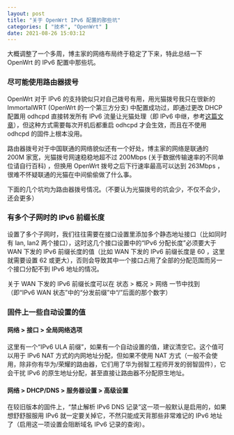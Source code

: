 ```yaml
---
layout: post
title: "关于 OpenWrt IPv6 配置的那些坑"
categories: [ "技术", "OpenWrt" ]
date: 2021-08-26 15:03:12
---
```


大概调整了一个多周，博主家的网络布局终于稳定了下来，特此总结一下 OpenWrt 的 IPv6 配置中那些坑。

### 尽可能使用路由器拨号

OpenWrt 对于 IPv6 的支持貌似只对自己拨号有用，用光猫拨号我只在很新的 ImmortalWRT (OpenWrt 的一个第三方分支) 中配置成功过，即通过更改 DHCP 配置用 odhcpd 直接转发所有 IPv6 流量让光猫处理（即 IPv6 中继，参考[这篇文章](http://blog.kompaz.win/2017/02/22/OpenWRT%20IPv6%20%E9%85%8D%E7%BD%AE/)），但这种方式需要每次开机后都重启 odhcpd 才会生效，而且在不使用 odhcpd 的固件上根本没用。

路由器拨号对于中国联通的网络貌似还有一个好处，博主家的网络是联通的 200M 家宽，光猫拨号网速稳稳地超不过 200Mbps (关于数据传输速率的不同单位请自行百科) ，但换用 OpenWrt 拨号之后下行速率最高可以达到 263Mbps ，很难不怀疑联通的光猫在中间偷偷做了什么事。

下面的几个坑均为路由器拨号情况。（不要认为光猫拨号的坑会少，不仅不会少，还会更多）

### 有多个子网时的 IPv6 前缀长度

设置了多个子网时，我们往往需要在接口设置里添加多个静态地址接口（比如同时有 lan, lan2 两个接口），这时这几个接口设置中的“IPv6 分配长度”必须要大于 WAN 下发的 IPv6 前缀长度的值（比如 WAN 下发的 IPv6 前缀长度是 60 ，这里就需要设置 62 或更大），否则会导致其中一个接口占用了全部的分配范围而另一个接口分配不到 IPv6 地址的情况。

关于 WAN 下发的 IPv6 前缀长度可以在 状态 > 概况 > 网络 一节中找到（即“IPv6 WAN 状态”中的“分发前缀”中“/”后面的那个数字）

### 固件上一些自动设置的值

#### 网络 > 接口 > 全局网络选项

这里有一个“IPv6 ULA 前缀”，如果有一个自动设置的值，建议清空它。这个值可以用于 IPv6 NAT 方式的内网地址分配，但如果不使用 NAT 方式（一般不会使用，除非你有华为/荣耀的路由器，它们用了华为弱智工程师开发的弱智固件），它会干扰 IPv6 的原生地址分配，甚至直接让路由器不分配原生地址。

#### 网络 > DHCP/DNS > 服务器设置 > 高级设置

在较旧版本的固件上，“禁止解析 IPv6 DNS 记录”这一项一般默认是启用的，如果想舒舒服服用 IPv6 就一定要关掉它，不然只能成天背那些非常难记的 IPv6 地址了（启用这一项设置会阻断域名 IPv6 记录的查询）。


